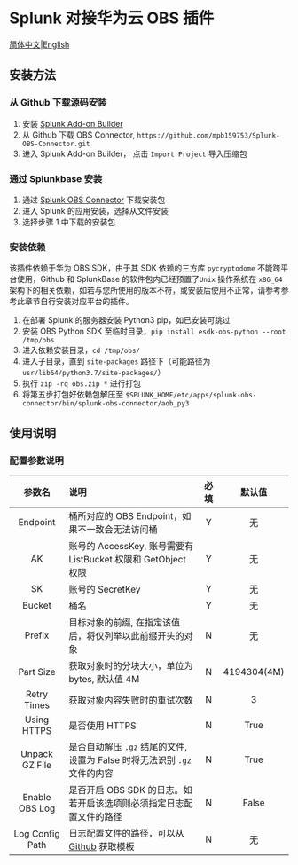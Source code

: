 # Splunk 对接华为云 OBS 插件
[简体中文](https://splunkbase.splunk.com/app/2962/)|[English](https://splunkbase.splunk.com/app/2962/)

## 安装方法

### 从 Github 下载源码安装
1. 安装 [Splunk Add-on Builder](https://splunkbase.splunk.com/app/2962/)
2. 从 Github 下载 OBS Connector, `https://github.com/mpb159753/Splunk-OBS-Connector.git`
3. 进入 Splunk Add-on Builder， 点击 `Import Project` 导入压缩包


### 通过 Splunkbase 安装
1. 通过 [Splunk OBS Connector](https://splunkbase.splunk.com/app/2962/) 下载安装包
2. 进入 Splunk 的应用安装，选择从文件安装
3. 选择步骤 1 中下载的安装包

### 安装依赖
该插件依赖于华为 OBS SDK，由于其 SDK 依赖的三方库 `pycryptodome` 不能跨平台使用，Github 和 SplunkBase 的软件包内已经预置了`Unix` 操作系统在 `x86_64` 架构下的相关依赖，如若与您所使用的版本不符，或安装后使用不正常，请参考参考此章节自行安装对应平台的插件。

1. 在部署 Splunk 的服务器安装 Python3 pip，如已安装可跳过
2. 安装 OBS Python SDK 至临时目录，`pip install esdk-obs-python --root /tmp/obs`
3. 进入依赖安装目录，`cd /tmp/obs/`
4. 进入子目录，直到 `site-packages` 路径下（可能路径为`usr/lib64/python3.7/site-packages/`）
5. 执行 `zip -rq obs.zip *` 进行打包
6. 将第五步打包好依赖包解压至 `$SPLUNK_HOME/etc/apps/splunk-obs-connector/bin/splunk-obs-connector/aob_py3`

## 使用说明

### 配置参数说明

|       参数名       | 说明                                                                                                         | 必填  |     默认值     |
|:---------------:|:-----------------------------------------------------------------------------------------------------------|:---:|:-----------:|
|    Endpoint     | 桶所对应的 OBS Endpoint，如果不一致会无法访问桶                                                                             |  Y  |      无      |
|       AK        | 账号的 AccessKey, 账号需要有 ListBucket 权限和 GetObject 权限                                                           |  Y  |      无      |
|       SK        | 账号的 SecretKey                                                                                              |  Y  |      无      |
|     Bucket      | 桶名                                                                                                         |  Y  |      无      |
|     Prefix      | 目标对象的前缀, 在指定该值后，将仅列举以此前缀开头的对象                                                                              |  N  |      无      |
|    Part Size    | 获取对象时的分块大小，单位为 bytes, 默认值 4M                                                                     |  N  | 4194304(4M) |
|   Retry Times   | 获取对象内容失败时的重试次数                                                                                             |  N  |      3      |
|   Using HTTPS   | 是否使用 HTTPS                                                                                                 |  N  |    True     |
| Unpack GZ File  | 是否自动解压 `.gz` 结尾的文件, 设置为 False 时将无法识别 `.gz` 文件的内容                                                           |  N  |    True     |
| Enable OBS Log  | 是否开启 OBS SDK 的日志。如若开启该选项则必须指定日志配置文件的路径                                                                     |  N  |    False    |
| Log Config Path | 日志配置文件的路径，可以从  [Github](https://github.com/huaweicloud/huaweicloud-sdk-python-obs/blob/master/log.conf) 获取模板 |  N  |      无      |

